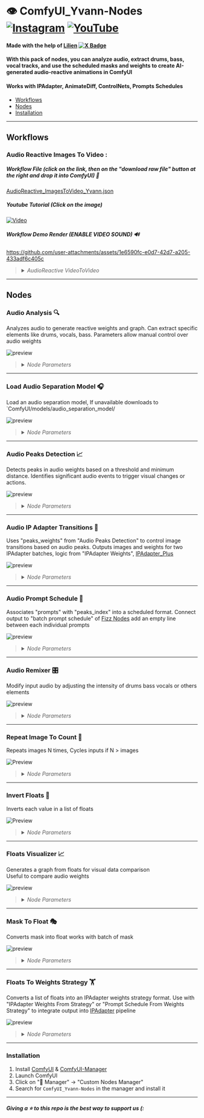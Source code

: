 # 👁️ ComfyUI_Yvann-Nodes  [![Instagram](https://img.shields.io/badge/yvann.mp4-white?style=for-the-badge&logo=instagram&logoColor=E4405F)](https://www.instagram.com/yvann.mp4/) [![YouTube](https://img.shields.io/badge/yvann.mp4-white?style=for-the-badge&logo=youtube&logoColor=FF0000)](https://www.youtube.com/channel/yvann.mp4)

#### Made with the help of [Lilien](https://github.com/Lilien86) [![X Badge](https://img.shields.io/badge/lilien.rig-white?style=flat&logo=x&logoColor=black)](https://x.com/Lilien_RIG)

#### **With this pack of nodes, you can analyze audio, extract drums, bass, vocal tracks, and use the scheduled masks and weights to create AI-generated audio-reactive animations in ComfyUI**

#### **Works with IPAdapter, AnimateDiff, ControlNets, Prompts Schedules**

- [Workflows](#Workflows)
- [Nodes](#Nodes)
- [Installation](#Installation)

--- 

## Workflows


### Audio Reactive Images To Video :

##### Workflow File (click on the link, then on the "download raw file" button at the right and drop it into ComfyUI) 📜
[AudioReactive_ImagesToVideo_Yvann.json](WORKFLOW_AUDIO_REACTIVE/AudioReactive_ImagesToVideo_Yvann.json)

##### Youtube Tutorial (Click on the image)
[![Video](https://img.youtube.com/vi/O2s6NseXlMc/maxresdefault.jpg)](https://www.youtube.com/watch?v=O2s6NseXlMc)

##### Workflow Demo Render *(ENABLE VIDEO SOUND)* 🔊

https://github.com/user-attachments/assets/1e6590fc-e0d7-42d7-a205-433adf6c405c

><details>
>  <summary><i>AudioReactive VideoToVideo</i></summary>
>
>##### Workflow File (click on the link, then on the "download raw file" button at the right and drop it into ComfyUI) 📜
>[AudioReactive_VideoToVideo_Yvann.json](./WORKFLOW_AUDIO_REACTIVE/AudioReactive_VideoToVideo_Yvann.json)
>
>##### Workflow Demo Render *(ENABLE VIDEO SOUND)* 🔊
>
>https://github.com/user-attachments/assets/6b0aa544-aa20-4257-b6be-28673082c7ef
>
>##### Youtube Tutorial (Click on the image)
>[![Video](https://img.youtube.com/vi/BiQHWKP3q0c/maxresdefault.jpg)](https://www.youtube.com/watch?v=BiQHWKP3q0c)
>##### Workflow Preview
>![videotovideo](https://github.com/user-attachments/assets/62dd4443-2e7d-48b5-aa0a-6dd49e3f90ac)
>[CIVITAI Workflow Page](https://civitai.com/models/867298)
>
></details>

---

## Nodes

###  Audio Analysis 🔍

Analyzes audio to generate reactive weights and graph. Can extract specific elements like drums, vocals, bass. Parameters allow manual control over audio weights

![preview](https://github.com/user-attachments/assets/4959a654-d1d1-478a-ac42-8068de32d581)

><details>
>  <summary><i>Node Parameters</i></summary>
>
> - **audio_sep_model**: Loaded model from "Load Audio Separation Model"
> - **audio**: Input audio file
> - **batch_size**: Number of frames to associate with audio weights
> - **fps**: Frames per second for processing audio weights
> 
> **Parameters:**
> 
> - **analysis_mode**: Select audio component to analyze
> - **threshold**: Minimum weight value to pass through
> - **multiply**: Amplification factor for weights before normalization
> 
> **Outputs:**
> 
> - **graph_audio**: Graph image of audio weights over frames
> - **processed_audio**: Separated or processed audio (e.g., drums vocals)
> - **original_audio**: Original unmodified audio input
> - **audio_weights**: List of audio-reactive weights based on processed audio
>
></details>

---

###  Load Audio Separation Model 🎧

Load an audio separation model, If unavailable downloads to `ComfyUI/models/audio_separation_model/

![preview](https://github.com/user-attachments/assets/7fb58067-a79b-4a53-9ae5-524a04ed37b6)

><details>
>  <summary><i>Node Parameters</i></summary>
> 
>   - **model**: Audio separation model to load
>   - [HybridDemucs](https://github.com/facebookresearch/demucs): Most accurate fastest and lightweight
>   - [OpenUnmix](https://github.com/sigsep/open-unmix-pytorch): Alternative model
> 
> **Outputs:**
> 
>   - **audio_sep_model**: Loaded audio separation model<br>
>   Connect it to "Audio Analysis" or "Audio Remixer"

></details>

---
###  Audio Peaks Detection 📈

Detects peaks in audio weights based on a threshold and minimum distance. Identifies significant audio events to trigger visual changes or actions.

![preview](https://github.com/user-attachments/assets/e5f66608-bb91-443b-9478-707eba48e521)

><details>
>  <summary><i>Node Parameters</i></summary>
>
>   - **peaks_threshold**: Threshold for peak detection
>   - **min_peaks_distance**: Minimum frames between consecutive peaks help remove close unwanted peaks around big peaks
>   
>   **Outputs:**
>   
>   - **peaks_weights**: Binary list indicating peak presence (1 for peak 0 otherwise)
>   - **peaks_alternate_weights**: Alternating binary list based on detected peaks
>   - **peaks_index**: String of peak indices
>   - **peaks_count**: Total number of detected peaks
>   - **graph_peaks**: Visualization image of detected peaks over audio weights
>
></details>

---

###  Audio IP Adapter Transitions 🔄

Uses "peaks_weights" from "Audio Peaks Detection" to control image transitions based on audio peaks. Outputs images and weights for two IPAdapter batches, logic from "IPAdapter Weights", [IPAdapter_Plus](https://github.com/cubiq/ComfyUI_IPAdapter_plus)

![preview](https://github.com/user-attachments/assets/60204704-5916-44a3-a33b-c99b1732f189)

><details>
>  <summary><i>Node Parameters</i></summary>
>   - **images**: Batch of images for transitions, Loops images to match peak count
>   - **peaks_weights**: List of audio peaks from "Audio Peaks Detection"
>   
>   **Parameters:**
>   
>   - **blend_mode**: transition method applied to weights
>   - **transitions_length**: Frames used to blend between images
>   - **min_IPA_weight**: Minimum weight applied by IPAdapter per frame
>   - **max_IPA_weight**: Maximum weight applied by IPAdapter per frame
>   
>   **Outputs:**
>   
>   - **image_1**: Starting image for transition Connect to first IPAdapter batch "image"
>   - **weights**: Blending weights for transitions Connect to first IPAdapter batch "weight"
>   - **image_2**: Ending image for transition Connect to second IPAdapter batch "image"
>   - **weights_invert**: Inversed weights Connect to second IPAdapter batch "weight"
>   - **graph_transitions**: Visualization of weight transitions over frames
></details>

---
###  Audio Prompt Schedule 📝

Associates "prompts" with "peaks_index" into a scheduled format. Connect output to "batch prompt schedule" of [Fizz Nodes](https://github.com/FizzleDorf/ComfyUI_FizzNodes) add an empty line between each individual prompts

![preview](https://github.com/user-attachments/assets/cec2ad2a-94c4-44df-a12a-f4d4509cefb1)

><details>
>  <summary><i>Node Parameters</i></summary>
>   - **peaks_index**: frames where peaks occurs from "Audio Peaks Detections" 
>   - **prompts**: Multiline string of prompts for each index
>   
>   **Outputs:**
>   
>   - **prompt_schedule**: String mapping each audio index to a prompt
></details>

---

###  Audio Remixer 🎛️

Modify input audio by adjusting the intensity of drums bass vocals or others elements

![preview](https://github.com/user-attachments/assets/ada877fa-baa8-447d-bbad-5c30ac6cdadb)

><details>
>  <summary><i>Node Parameters</i></summary>
>   - **audio_sep_model**: Loaded model from "Load Audio Separation Model"
>   - **audio**: Input audio file
>   
>   **Parameters:**
>   
>   - **bass_volume**: Adjusts bass volume
>   - **drums_volume**: Adjusts drums volume
>   - **others_volume**: Adjusts others elements' volume
>   - **vocals_volume**: Adjusts vocals volume
>   
>   **Outputs:**
>   
>   - **merged_audio**: Composition of separated tracks with applied modifications
></details>

---
###  Repeat Image To Count 🔁

Repeats images N times, Cycles inputs if N > images

![Preview](https://github.com/user-attachments/assets/3fa1059e-2aed-4375-b5d2-de850f6cd8c6)

><details>
>  <summary><i>Node Parameters</i></summary>
>   - **mask**: Mask input to convert
>   
>   **Outputs:**
>   
>   - **float**: Float value
></details>

---
###  Invert Floats 🔄

Inverts each value in a list of floats

![Preview](https://github.com/user-attachments/assets/bb90cc61-dbbc-42cd-bc26-55f25efbb6aa)

><details>
>  <summary><i>Node Parameters</i></summary>
>
>  - **floats**: List of float values to invert.
>
>  **Outputs**:
>  - **inverted_floats**: Inverted list of float values.
>
></details>

---

###  Floats Visualizer 📈

Generates a graph from floats for visual data comparison<br>
Useful to compare audio weights

![preview](https://github.com/user-attachments/assets/615cf287-e7d6-4dce-92f9-3d691aae43af)

><details>
>  <summary><i>Node Parameters</i></summary>
>
>   - **floats**: Primary list of floats to visualize
>   - **floats_optional1**: (Optional) Second list of floats
>   - **floats_optional2**: (Optional) Third list of floats
>   
>   **Parameters:**
>   
>   - **title**: Graph title
>   - **x_label**: Label for the x-axis
>   - **y_label**: Label for the y-axis
>   
>   **Outputs:**
>   
>   - **visual_graph**: Visual graph of provided floats
></details>

---
###  Mask To Float 🎭

Converts mask into float works with batch of mask

![preview](https://github.com/user-attachments/assets/159f2a19-d8b3-4064-b416-07a17cc32ef0)

><details>
>  <summary><i>Node Parameters</i></summary>
>
>  - **mask**: Mask input to convert.
>
>  **Outputs**:
>  - **float**: Float value representing the average value of the mask.
>
></details>

---
###  Floats To Weights Strategy 🏋️

Converts a list of floats into an IPAdapter weights strategy format. Use with "IPAdapter Weights From Strategy" or "Prompt Schedule From Weights Strategy" to integrate output into [IPAdapter](https://github.com/cubiq/ComfyUI_IPAdapter_plus) pipeline

![preview](https://github.com/user-attachments/assets/a9899ea9-c67f-42a2-8040-2af8a2744849)

><details>
>  <summary><i>Node Parameters</i></summary>
>   
>   **Inputs:**
>   
>   - **floats**: List of float values to convert
>   
>   **Outputs:**
>   
>   - **WEIGHTS_STRATEGY**: Dictionary of the weights strategy

---

### Installation
1. Install [ComfyUI](https://github.com/comfyanonymous/ComfyUI) & [ComfyUI-Manager](https://github.com/ltdrdata/ComfyUI-Manager)
2. Launch ComfyUI
3. Click on "🧩 Manager" -> "Custom Nodes Manager"
4. Search for `ComfyUI_Yvann-Nodes` in the manager and install it

---
#### *Giving a ⭐ to this repo is the best way to support us (:*
